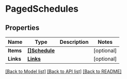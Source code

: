 # PagedSchedules

## Properties

Name | Type | Description | Notes
------------ | ------------- | ------------- | -------------
**Items** | [**[]Schedule**](Schedule.md) |  | [optional] 
**Links** | [**Links**](Links.md) |  | [optional] 

[[Back to Model list]](../README.md#documentation-for-models) [[Back to API list]](../README.md#documentation-for-api-endpoints) [[Back to README]](../README.md)


